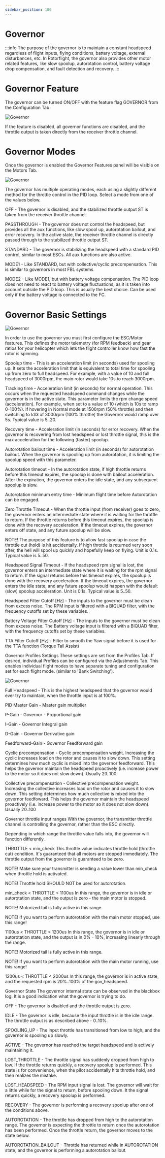 ```yaml
---
sidebar_position: 100
---
```


# Governor
:::info
The purpose of the governor is to maintain a constant headspeed regardless of flight inputs, flying conditions, battery voltage, external disturbances, etc. In Rotorflight, the governor also provides other motor related features, like slow spoolup, autorotation control, battery voltage drop compensation, and fault detection and recovery.
:::

# Governor Feature
The governor can be turned ON/OFF with the feature flag GOVERNOR from the Configuration Tab.

![Governor](./img/governor-1.png)


If the feature is disabled, all governor functions are disabled, and the throttle output is taken directly from the receiver throttle channel.

# Governor Modes
Once the governor is enabled the Governor Features panel will be visible on the Motors Tab.

![Governor](./img/governor-2.png)

The governor has multiple operating modes, each using a slightly different method for the throttle control in the PID loop. Select a mode from one of the values below.

OFF - The governor is disabled, and the stabilized throttle output ST is taken from the receiver throttle channel.

PASSTHROUGH - The governor does not control the headspeed, but provides all the aux functions, like slow spool up, autorotation bailout, and error recovery. In the active state, the receiver throttle channel is directly passed through to the stabilized throttle output ST.

STANDARD - The governor is stabilizing the headspeed with a standard PID control, similar to most ESCs. All aux functions are also active.

MODE1 - Like STANDARD, but with collective/cyclic precompensation. This is similar to governors in most FBL systems.

MODE2 - Like MODE1, but with battery voltage compensation. The PID loop does not need to react to battery voltage fluctuations, as it is taken into account outside the PID loop. This is usually the best choice. Can be used only if the battery voltage is connected to the FC.

# Governor Basic Settings

![Governor](./img/governor-3.png)

In order to use the governor you must first configure the ESC/Motor features. This defines the motor telemetry (for RPM feedback) and gear ratios for your helicopter which lets the flight controller know how fast the rotor is spinning.

Spoolup time - This is an acceleration limit (in seconds) used for spooling up. It sets the acceleration limit that is equivalent to total time for spooling up from zero to full headspeed. For example, with a value of 10 and full headspeed of 3000rpm, the main rotor would take 10s to reach 3000rpm.

Tracking time - Acceleration limit (in seconds) for normal operation. This occurs when the requested headspeed command changes while the governor is in the active state. This parameter limits the rpm change speed (acceleration). For example, when set to a value of 10 (which is 10s to ramp 0-100%). If hovering in Normal mode at 1500rpm (50% throttle) and then switching to Idl3 of 3000rpm (100% throttle) the Governor would ramp over 5s. Typical value is 5..20.

Recovery time - Acceleration limit (in seconds) for error recovery. When the governor is recovering from lost headspeed or lost throttle signal, this is the max acceleration for the following (faster) spoolup.

Autorotation bailout time - Acceleration limit (in seconds) for autorotation bailout. When the governor is spooling up from autorotation, it is limiting the spoolup speed with this parameter.

Autorotation timeout - In the autorotation state, if high throttle returns before this timeout expires, the spoolup is done with bailout acceleration. After the expiration, the governor enters the idle state, and any subsequent spoolup is slow.

Autorotation minimum entry time - Minimum flight time before Autorotation can be engaged.

Zero Throttle Timeout - When the throttle input (from receiver) goes to zero, the governor enters an intermediate state where it is waiting for the throttle to return. If the throttle returns before this timeout expires, the spoolup is done with the recovery acceleration. If the timeout expires, the governor enters off state, and any future spoolup will be slow.

NOTE! The purpose of this feature is to allow fast spoolup in case the throttle cut (hold) is hit accidentally. If high throttle is returned very soon after, the heli will spool up quickly and hopefully keep on flying. Unit is 0.1s. Typical value is 5..50.

Headspeed Signal Timeout - If the headspeed rpm signal is lost, the governor enters an intermediate state where it is waiting for the rpm signal to return. If the signal returns before this timeout expires, the spoolup is done with the recovery acceleration. If the timeout expires, the governor enters the idle state, and any future spoolup would happen with the default (slow) spoolup acceleration. Unit is 0.1s. Typical value is 5..50.

Headspeed Filter Cutoff [Hz] - The inputs to the governor must be clean from excess noise. The RPM input is filtered with a BIQUAD filter, with the frequency cutoffs set by these variables.

Battery Voltage Filter Cutoff [Hz] - The inputs to the governor must be clean from excess noise. The Battery voltage input is filtered with a BIQUAD filter, with the frequency cutoffs set by these variables.

TTA Filter Cutoff [Hz] - Filter to smooth the Yaw signal before it is used for the TTA function (Torque Tail Assist)

Governor Profiles Settings
These settings are set from the Profiles Tab. If desired, individual Profiles can be configured via the Adjustments Tab. This enables individual flight modes to have separate tuning and configuration set for each flight mode. (similar to 'Bank Switching').

![Governor](./img/governor-4.png)

Full Headspeed - This is the highest headspeed that the governor would ever try to maintain, when the throttle input is at 100%.

PID Master Gain - Master gain multiplier

P-Gain - Governor - Proportional gain

I-Gain - Governor Integral gain

D-Gain - Governor Derivative gain

Feedforward-Gain - Governor Feedforward gain

Cyclic precompensation - Cyclic precompensation weight. Increasing the cyclic increases load on the rotor and causes it to slow down. This setting determines how much cyclic is mixed into the governor feedforward. This helps the governor maintain the headspeed proactively (i.e. increase power to the motor so it does not slow down). Usually 20..100

Collective precompensation - Collective precompensation weight. Increasing the collective increases load on the rotor and causes it to slow down. This setting determines how much collective is mixed into the governor feedfoward. This helps the governor maintain the headspeed proactively (i.e. increase power to the motor so it does not slow down). Usually 20..100

Governor throttle input ranges
With the governor, the transmitter throttle channel is controlling the governor, rather than the ESC directly.

Depending in which range the throttle value falls into, the governor will function differently.

THROTTLE < min_check
This throttle value indicates throttle hold (throttle cut) condition. It's guaranteed that all motors are stopped immediately. The throttle output from the governor is guaranteed to be zero.

NOTE! Make sure your transmitter is sending a value lower than min_check when throttle hold is activated.

NOTE! Throttle hold SHOULD NOT be used for autorotation.

min_check < THROTTLE < 1100us
In this range, the governor is in idle or autorotation state, and the output is zero - the main motor is stopped.

NOTE! Motorized tail is fully active in this range.

NOTE! If you want to perform autorotation with the main motor stopped, use this range!

1100us < THROTTLE < 1200us
In this range, the governor is in idle or autorotation state, and the output is in 0% - 10%, increasing linearly through the range.

NOTE! Motorized tail is fully active in this range.

NOTE! If you want to perform autorotation with the main motor running, use this range!

1200us < THROTTLE < 2000us
In this range, the governor is in active state, and the requested rpm is 20%..100% of the gov_headspeed.

Governor State
The governor internal state can be observed in the blackbox log. It is a good indication what the governor is trying to do.

OFF - The governor is disabled and the throttle output is zero.

IDLE - The governor is idle, because the input throttle is in the idle range. The throttle output is as described above - 0..10%.

SPOOLING_UP - The input throttle has transitioned from low to high, and the governor is spooling up slowly.

ACTIVE - The governor has reached the target headspeed and is actively maintaining it.

LOST_THROTTLE - The throttle signal has suddenly dropped from high to low. If the throttle returns quickly, a recovery spoolup is performed. This state is for convenience, when the pilot accidentally hits throttle hold, and then realizes the mistake.

LOST_HEADSPEED - The RPM input signal is lost. The governor will wait for a little while for the signal to return, before spooling down. It the signal returns quickly, a recovery spoolup is performed.

RECOVERY - The governor is performing a recovery spoolup after one of the conditions above.

AUTOROTATION - The throttle has dropped from high to the autorotation range. The governor is expecting the throttle to return once the autorotation has been performed. Once the throttle return, the governor moves to the state below.

AUTOROTATION_BAILOUT - Throttle has returned while in AUTOROTATION state, and the governor is performing a autorotation bailout.